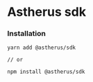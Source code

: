 # Astherus sdk

### Installation

```shell
yarn add @astherus/sdk

// or

npm install @astherus/sdk
```
